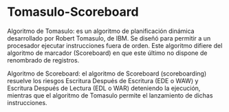 # Tomasulo-Scoreboard

Algoritmo de Tomasulo: es un algoritmo de planificación dinámica desarrollado por Robert Tomasulo, de IBM. Se diseñó para permitir a un procesador ejecutar instrucciones fuera de orden. Este algoritmo difiere del algoritmo de marcador (Scoreboard) en que este último no dispone de renombrado de registros.

Algoritmo de Scoreboard: el algoritmo de Scoreboard (scoreboarding) resuelve los riesgos Escritura Después de Escritura (EDE o WAW) y Escritura Después de Lectura (EDL o WAR) deteniendo la ejecución, mientras que el algoritmo de Tomasulo permite el lanzamiento de dichas instrucciones. 
